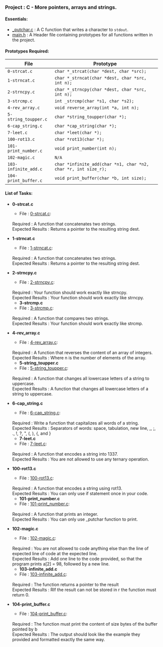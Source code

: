 <h3>Project : C - More pointers, arrays and strings.</h3>

<h4>Essentials:</h4>

* [_putchar.c](./_putchar.c) : A C function that writes a character to `stdout`.
* [main.h](./main.h) : A Header file containing prototypes for all functions written in the project.

<h4>Prototypes Required:</h4>

| File                 | Prototype                                                      |
| ---------------------| ---------------------------------------------------------------|
| `0-strcat.c`         | `char *_strcat(char *dest, char *src);`                        |
| `1-strncat.c`        | `char *_strncat(char *dest, char *src, int n);`                |
| `2-strncpy.c`        | `char *_strncpy(char *dest, char *src, int n);`                |
| `3-strcmp.c`         | `int _strcmp(char *s1, char *s2);`                             |
| `4-rev_array.c`      | `void reverse_array(int *a, int n);`                           |
| `5-string_toupper.c` | `char *string_toupper(char *);`                                |
| `6-cap_string.c`     | `char *cap_string(char *);`                                    |
| `7-leet.c`           | `char *leet(char *);`                                          |
| `100-rot13.c`        | `char *rot13(char *);`                                         |
| `101-print_number.c` | `void print_number(int n);`                                    |
| `102-magic.c`        | `N/A`                                                          |
| `103-infinite_add.c` | `char *infinite_add(char *n1, char *n2, char *r, int size_r);` |
| `104-print_buffer.c` | `void print_buffer(char *b, int size);`                        |

<h4>List of Tasks:</h4>

* **0-strcat.c**
  * File : [0-strcat.c](./0-strcat.c):
  <br>
  Required : A function that concatenates two strings.
  <br>
  Expected Results : Returns a pointer to the resulting string dest.

* **1-strncat.c**
  *  File : [1-strncat.c](./1-strncat.c): 
   <br>
  Required : A function that concatenates two strings.
  <br>
  Expected Results : Returns a pointer to the resulting string dest.
  
* **2-strncpy.c**
  *  File : [2-strncpy.c](./2-strncpy.c): 
   <br>
  Required : Your function should work exactly like strncpy.
  <br>
  Expected Results : Your function should work exactly like strncpy.
  
    * **3-strcmp.c**
  * File : [3-strcmp.c](./3-strcmp.c):
  <br>
  Required : A function that compares two strings.
  <br>
  Expected Results : Your function should work exactly like strcmp.

* **4-rev_array.c**
  *  File : [4-rev_array.c](./4-rev_array.c): 
   <br>
  Required : A function that reverses the content of an array of integers.
  <br>
  Expected Results : Where n is the number of elements of the array.
  
  * **5-string_toupper.c**
  * File : [5-string_toupper.c](./5-string_toupper.c):
  <br>
  Required : A function that changes all lowercase letters of a string to uppercase.
  <br>
  Expected Results : A function that changes all lowercase letters of a string to uppercase.

* **6-cap_string.c**
  *  File : [6-cap_string.c](./6-cap_string.c): 
   <br>
  Required : Write a function that capitalizes all words of a string.
  <br>
  Expected Results : Separators of words: space, tabulation, new line, ,, ;, ., !, ?, ", (, ), {, and }
  
  * **7-leet.c**
  * File : [7-leet.c](./7-leet.c):
  <br>
  Required : A function that encodes a string into 1337.
  <br>
  Expected Results : You are not allowed to use any ternary operation.

* **100-rot13.c**
  *  File : [100-rot13.c](./100-rot13.c): 
   <br>
  Required : A function that encodes a string using rot13.
  <br>
  Expected Results : You can only use if statement once in your code.
  
  * **101-print_number.c**
  * File : [101-print_number.c](./101-print_number.c):
  <br>
  Required : A function that prints an integer.
  <br>
  Expected Results : You can only use _putchar function to print.

* **102-magic.c**
  *  File : [102-magic.c](./102-magic.c): 
   <br>
  Required : You are not allowed to code anything else than the line of expected line of code at the expected line.
  <br>
  Expected Results : Add one line to the code provided, so that the program prints a[2] = 98, followed by a new line.
  
  * **103-infinite_add.c**
  * File : [103-infinite_add.c](./103-infinite_add.c):
  <br>
  Required : The function returns a pointer to the result
  <br>
  Expected Results : RIf the result can not be stored in r the function must return 0.

* **104-print_buffer.c**
  *  File : [104-print_buffer.c](./104-print_buffer.c): 
   <br>
  Required : The function must print the content of size bytes of the buffer pointed by b
  <br>
  Expected Results : The output should look like the example they provided and formatted exactly the same way.
